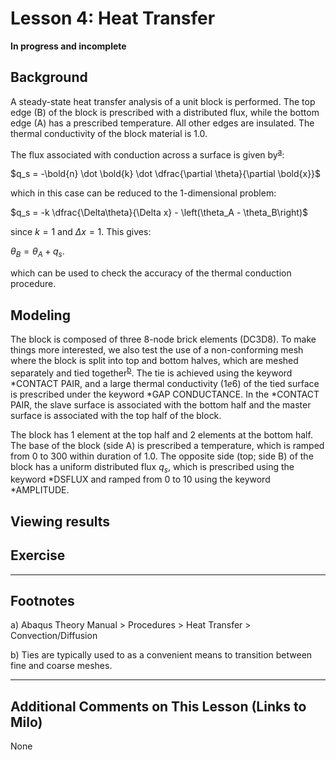# Lesson 4: Heat Transfer

**In progress and incomplete**

## Background

A steady-state heat transfer analysis of a unit block is performed. The top edge (B) of the block is prescribed with a distributed flux, while the bottom edge (A) has a prescribed temperature. All other edges are insulated. The thermal conductivity of the block material is 1.0. 

The flux associated with conduction across a surface is given by<sup>[a](#myfootnote1)</sup>: 

$q_s = -\bold{n} \dot \bold{k} \dot \dfrac{\partial \theta}{\partial \bold{x}}$

which in this case can be reduced to the 1-dimensional problem:

$q_s = -k \dfrac{\Delta\theta}{\Delta x} - \left(\theta_A - \theta_B\right)$

since $k = 1$ and $\Delta x = 1$. This gives:

$\theta_B = \theta_A + q_s$. 

which can be used to check the accuracy of the thermal conduction procedure.

## Modeling

The block is composed of three 8-node brick elements (DC3D8). To make things more interested, we also test the use of a non-conforming mesh where the block is split into top and bottom halves, which are meshed separately and tied together<sup>[b](#myfootnote1)</sup>. The tie is achieved using the keyword *CONTACT PAIR, and a large thermal conductivity ($1e6$) of the tied surface is prescribed under the keyword *GAP CONDUCTANCE. In the *CONTACT PAIR, the slave surface is associated with the bottom half and the master surface is associated with the top half of the block.

The block has 1 element at the top half and 2 elements at the bottom half. The base of the block (side A) is prescribed a temperature, which is ramped from 0 to 300 within duration of 1.0. The opposite side (top; side B) of the block has a uniform distributed flux $q_s$, which is prescribed using the keyword *DSFLUX and ramped from 0 to 10 using the keyword *AMPLITUDE.

## Viewing results	
	
## Exercise 


---
## Footnotes

<a name="myfootnote1">a</a>) Abaqus Theory Manual > Procedures > Heat Transfer > Convection/Diffusion

<a name="myfootnote2">b</a>) Ties are typically used to as a convenient means to transition between fine and coarse meshes. 

---
## Additional Comments on This Lesson (Links to Milo)
None
